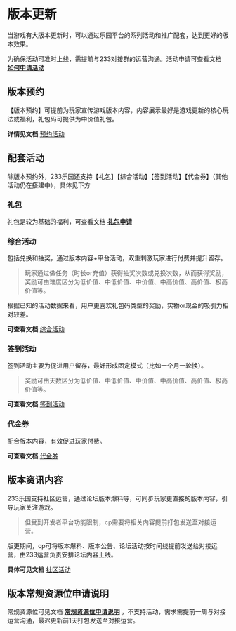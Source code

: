 # 版本更新

当游戏有大版本更新时，可以通过乐园平台的系列活动和推广配套，达到更好的版本效果。

为确保活动可准时上线，需提前与233对接群的运营沟通。活动申请可查看文档 **[如何申请活动](../purchase/event_application.md)**

## 版本预约

【版本预约】可提前为玩家宣传游戏版本内容，内容展示最好是游戏更新的核心玩法或福利，礼包码可提供为中价值礼包。

**详情见文档** [预约活动](../purchase/event_reservation.md)

## 配套活动

除版本预约外，233乐园还支持【礼包】【综合活动】【签到活动】【代金券】（其他活动仍在搭建中），具体见下方

### 礼包

礼包是较为基础的福利，可查看文档 **[礼包申请](../purchase/gift_pack.md)**

### 综合活动

包括兑换和抽奖，通过版本内容+平台活动，双重刺激玩家进行付费并提升留存。

> 玩家通过做任务（时长or充值）获得抽奖次数或兑换次数，从而获得奖励，奖励可由难度区分为低价值、中低价值、中价值、中高价值、高价值、极高价值等。

根据已知的活动数据来看，用户更喜欢礼包码类型的奖励，实物or现金的吸引力相对较差。

**可查看文档** [综合活动](../purchase/comprehensive_activity.md)

### 签到活动

签到活动主要为促进用户留存，最好形成固定模式（比如一个月一轮换）。

> 奖励可由天数区分为低价值、中低价值、中价值、中高价值、高价值、极高价值等。

**可查看文档** [签到活动](../purchase/check-in_activity.md)

### 代金券

配合版本内容，有效促进玩家付费。

**可查看文档** [代金券](../purchase/voucher.md)

## 版本资讯内容

233乐园支持社区运营，通过论坛版本爆料等，可同步玩家更直接的版本内容，引导玩家关注游戏。

> 但受到开发者平台功能限制，cp需要将相关内容提前打包发送至对接运营。

版更期间，cp可将版本爆料、版本公告、论坛活动按时间线提前发送给对接运营，由233运营负责安排论坛内容上线。

**具体可见文档** [社区活动](../purchase/community_activity.md)

## 版本常规资源位申请说明

常规资源位可见文档 **[常规资源位申请说明](../purchase/常规资源位申请说明.md)** ，不支持活动，需求需提前一周与对接运营沟通，最迟更新前1天打包发送至对接运营。
